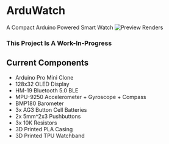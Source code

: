 # ArduWatch
A Compact Arduino Powered Smart Watch
![Preview Renders](https://i.imgur.com/hQlIHFQ.jpg)
### This Project Is A Work-In-Progress

## Current Components
- Arduino Pro Mini Clone
- 128x32 OLED Display
- HM-19 Bluetooth 5.0 BLE
- MPU-9250 Accelerometer + Gyroscope + Compass
- BMP180 Barometer
- 3x AG3 Button Cell Batteries
- 2x 5mm^2x3 Pushbuttons
- 3x 10K Resistors
- 3D Printed PLA Casing
- 3D Printed TPU Watchband
